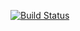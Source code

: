 [![Build Status](https://travis-ci.org/Balanar300hp/Tree.svg?branch=master)](https://travis-ci.org/Balanar300hp/Tree)
